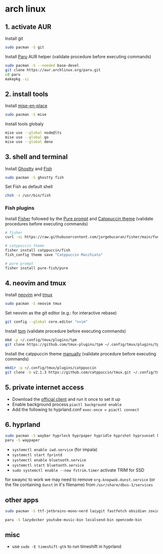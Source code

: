 # arch linux

## 1. activate AUR

Install git

```bash
sudo pacman -S git
```

Install [Paru](https://github.com/Morganamilo/paru) AUR helper (validate procedure before executing commands)

```bash
sudo pacman -S --needed base-devel
git clone https://aur.archlinux.org/paru.git
cd paru
makepkg -si
```

## 2. install tools

Install [mise-en-place](https://mise.jdx.dev/)

```bash
sudo pacman -S mise 
```

Install tools globaly

```bash
mise use --global node@lts
mise use --global go
mise use --global deno
```

## 3. shell and terminal

Install [Ghostty](https://ghostty.org/) and [Fish](https://fishshell.com/)

```bash
sudo pacman -S ghostty fish 
```

Set Fish as default shell 

```bash
chsh -s /usr/bin/fish
```

### Fish plugins

Install [Fisher](https://github.com/jorgebucaran/fisher) followed by the [Pure prompt](https://github.com/pure-fish/pure) and [Catppuccin theme](https://github.com/catppuccin/fish) (validate procedures before executing commands)

```bash
# fisher 
curl -sL https://raw.githubusercontent.com/jorgebucaran/fisher/main/functions/fisher.fish | source && fisher install jorgebucaran/fisher

# catppuccin theme
fisher install catppuccin/fish
fish_config theme save "Catppuccin Macchiato"

# pure prompt
fisher install pure-fish/pure
```

## 4. neovim and tmux

Install [neovim](https://neovim.io/) and [tmux](https://github.com/tmux/tmux/wiki)

```bash
sudo pacman -S neovim tmux
```

Set neovim as the git editor (e.g.: for interactive rebase)

```bash
git config --global core.editor "nvim"
```

Install [tpm](https://github.com/tmux-plugins/tpm) (validate procedure before executing commands)

```bash
mkd -p ~/.config/tmux/plugins/tpm
git clone https://github.com/tmux-plugins/tpm ~/.config/tmux/plugins/tpm
``` 

Install the catppuccin theme [manually](https://github.com/catppuccin/tmux?tab=readme-ov-file#installation) (validate procedure before executing commands)

```bash
mkdir -p ~/.config/tmux/plugins/catppuccin
git clone -b v2.1.3 https://github.com/catppuccin/tmux.git ~/.config/tmux/plugins/catppuccin/tmux
```

## 5. private internet access 

- Download the [official client](https://www.privateinternetaccess.com/download) and run it once to set it up
- Enable background process `piactl background enable`
- Add the following to hyprland.conf `exec-once = piactl connect`

## 6. hyprland

```bash
sudo pacman -S waybar hyprlock hyprpaper hypridle hyprshot hyprsunset hyprpolkitagent blueberry impala wiremix brightnessctl swaync power-profiles-daemon rofi
paru -S waypaper
```

- `systemctl enable iwd.service` (for impala)
- `systemctl start fprintd`
- `systemctl enable bluetooth.service`
- `systemctl start bluetooth.service`
- `sudo systemctl enable --now fstrim.timer` activate TRIM for SSD

for swaync to work we may need to remove `org.knopwob.dunst.service` (or the file containing `dunst` in it's filename) from `/usr/share/dbus-1/services`

## other apps

```bash
sudo pacman -S ttf-jetbrains-mono-nerd lazygit fastfetch obsidian zoxide fzf wl-clipboard eza stow fwupd remmina fprintd btop
```

```bash
paru -S lazydocker youtube-music-bin localsend-bin opencode-bin
```

## misc

- use `sudo -E timeshift-gtk` to run timeshift in hyprland 

